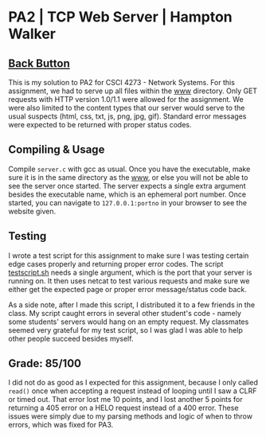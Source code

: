 # PA2 | TCP Web Server | Hampton Walker

## [Back Button](../README.md)

This is my solution to PA2 for CSCI 4273 - Network Systems. For this assignment, we had to serve up all files within the [www](./www/) directory. Only GET requests with HTTP version 1.0/1.1 were allowed for the assignment. We were also limited to the content types that our server would serve to the usual suspects (html, css, txt, js, png, jpg, gif). Standard error messages were expected to be returned with proper status codes.

## Compiling & Usage

Compile `server.c` with gcc as usual. Once you have the executable, make sure it is in the same directory as the [www](./www/), or else you will not be able to see the server once started. The server expects a single extra argument besides the executable name, which is an ephemeral port number. Once started, you can navigate to `127.0.0.1:portno` in your browser to see the website given.

## Testing

I wrote a test script for this assignment to make sure I was testing certain edge cases properly and returning proper error codes. The script [testscript.sh](./testscript.sh) needs a single argument, which is the port that your server is running on. It then uses netcat to test various requests and make sure we either get the expected page or proper error message/status code back.

As a side note, after I made this script, I distributed it to a few friends in the class. My script caught errors in several other student's code - namely some students' servers would hang on an empty request. My classmates seemed very grateful for my test script, so I was glad I was able to help other people succeed besides myself.

## Grade: 85/100

I did not do as good as I expected for this assignment, because I only called `read()` once when accepting a request instead of looping until I saw a CLRF or timed out. That error lost me 10 points, and I lost another 5 points for returning a 405 error on a HELO request instead of a 400 error. These issues were simply due to my parsing methods and logic of when to throw errors, which was fixed for PA3.
